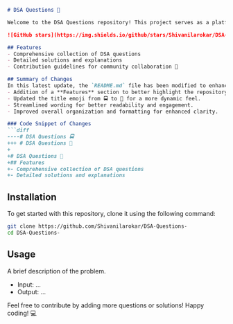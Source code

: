 ```markdown
# DSA Questions 🚀

Welcome to the DSA Questions repository! This project serves as a platform for developers and learners to practice and enhance their skills in Data Structures and Algorithms (DSA). This repository is designed to help you improve your understanding of various data structures and algorithms through a collection of questions and solutions.

![GitHub stars](https://img.shields.io/github/stars/Shivanilarokar/DSA-Questions-?style=social) ![Forks](https://img.shields.io/github/forks/Shivanilarokar/DSA-Questions-?style=social)

## Features
- Comprehensive collection of DSA questions
- Detailed solutions and explanations
- Contribution guidelines for community collaboration 🤝

## Summary of Changes
In this latest update, the `README.md` file has been modified to enhance clarity and structure. Notable changes include:
- Addition of a **Features** section to better highlight the repository's offerings.
- Updated the title emoji from 🚍 to 🚀 for a more dynamic feel.
- Streamlined wording for better readability and engagement.
- Improved overall organization and formatting for enhanced clarity.

### Code Snippet of Changes
```diff
----# DSA Questions 🚍
+++ # DSA Questions 🚀
+
+# DSA Questions 🚀
+## Features
+- Comprehensive collection of DSA questions
+- Detailed solutions and explanations
```

## Installation
To get started with this repository, clone it using the following command:
```bash
git clone https://github.com/Shivanilarokar/DSA-Questions-
cd DSA-Questions-
```

## Usage
A brief description of the problem.
- Input: ...
- Output: ...

Feel free to contribute by adding more questions or solutions! Happy coding! 💻
```